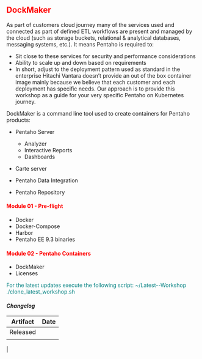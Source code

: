 ## <font color='red'>DockMaker</font>

As part of customers cloud journey many of the services used and connected as part of defined ETL workflows are present and managed by the cloud (such as storage buckets, relational & analytical databases, messaging systems, etc.).
It means Pentaho is required to:
* Sit close to these services for security and performance considerations
* Ability to scale up and down based on requirements
* In short, adjust to the deployment pattern used as standard in the enterprise
Hitachi Vantara doesn’t provide an out of the box container image mainly because we believe that each customer and each deployment has specific needs. Our approach is to provide this workshop as a guide for your very specific Pentaho on Kubernetes journey.

DockMaker is a command line tool used to create containers for Pentaho products:
* Pentaho Server
  - Analyzer
  - Interactive Reports
  - Dashboards
* Carte server
* Pentaho Data Integration

* Pentaho Repository

#### <font color='red'>Module 01 - Pre-flight</font>
* Docker
* Docker-Compose
* Harbor 
* Pentaho EE 9.3 binaries

#### <font color='red'>Module 02 - Pentaho Containers</font>
* DockMaker
* Licenses


<font color='teal'>For the latest updates execute the following script: ~/Latest--Workshop ./clone_latest_workshop.sh </font>

#### <em> Changelog </em>

| Artifact                   | Date     |  
| ---------------------------| ---------| 
| Released                   |          | 
|                            |          |               
|

